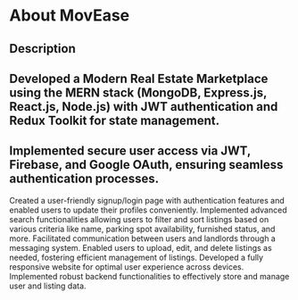 # About MovEase
## Description
Developed a Modern Real Estate Marketplace using the MERN stack (MongoDB, Express.js, React.js, Node.js) with JWT authentication and Redux Toolkit for state management.
---
Implemented secure user access via JWT, Firebase, and Google OAuth, ensuring seamless authentication processes.
---
Created a user-friendly signup/login page with authentication features and enabled users to update their profiles conveniently.
Implemented advanced search functionalities allowing users to filter and sort listings based on various criteria like name, parking spot availability, furnished status, and more.
Facilitated communication between users and landlords through a messaging system.
Enabled users to upload, edit, and delete listings as needed, fostering efficient management of listings.
Developed a fully responsive website for optimal user experience across devices.
Implemented robust backend functionalities to effectively store and manage user and listing data.
